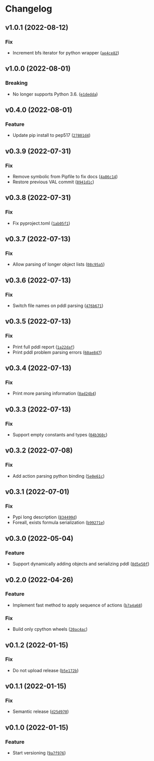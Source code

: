 # Changelog

<!--next-version-placeholder-->

## v1.0.1 (2022-08-12)
### Fix
* Increment bfs iterator for python wrapper ([`ae4ce82`](https://github.com/tmigimatsu/symbolic/commit/ae4ce82332c3491344c1341fccd28828730efd0d))

## v1.0.0 (2022-08-01)
### Breaking
* No longer supports Python 3.6.  ([`e1dedda`](https://github.com/tmigimatsu/symbolic/commit/e1dedda72af45189c49ed115d6a8f36676555274))

## v0.4.0 (2022-08-01)
### Feature
* Update pip install to pep517 ([`27801d4`](https://github.com/tmigimatsu/symbolic/commit/27801d4d0c808314e19defe8b8d15ab7fb2d24f5))

## v0.3.9 (2022-07-31)
### Fix
* Remove symbolic from Pipfile to fix docs ([`4a86c14`](https://github.com/tmigimatsu/symbolic/commit/4a86c145d36c19859ef2445f687e9ce1561ebe0e))
* Restore previous VAL commit ([`8941d1c`](https://github.com/tmigimatsu/symbolic/commit/8941d1c6fc59c9f6a77a1e7e2493e76754857ccf))

## v0.3.8 (2022-07-31)
### Fix
* Fix pyproject.toml ([`1ab05f1`](https://github.com/tmigimatsu/symbolic/commit/1ab05f192a4995037230a57e0eb4abaf1cd10336))

## v0.3.7 (2022-07-13)
### Fix
* Allow parsing of longer object lists ([`08c95a5`](https://github.com/tmigimatsu/symbolic/commit/08c95a51563d3442cb165428f3030d30fd83adaa))

## v0.3.6 (2022-07-13)
### Fix
* Switch file names on pddl parsing ([`476b671`](https://github.com/tmigimatsu/symbolic/commit/476b6718307e878e69d8ba5891fad73c3aa27352))

## v0.3.5 (2022-07-13)
### Fix
* Print full pddl report ([`1a22daf`](https://github.com/tmigimatsu/symbolic/commit/1a22daf6f7f01b29edbaf6b239eb0948c3e82017))
* Print pddl problem parsing errors ([`60ae847`](https://github.com/tmigimatsu/symbolic/commit/60ae847a6ab53323bbc7689c894ffade8ac5a0db))

## v0.3.4 (2022-07-13)
### Fix
* Print more parsing information ([`0ad24b4`](https://github.com/tmigimatsu/symbolic/commit/0ad24b4b6f75e3f38cbc103c9780e97b49f10981))

## v0.3.3 (2022-07-13)
### Fix
* Support empty constants and types ([`04b360c`](https://github.com/tmigimatsu/symbolic/commit/04b360c3773a2aabbc47eb6b19ed7da1c5e9f941))

## v0.3.2 (2022-07-08)
### Fix
* Add action parsing python binding ([`5e0e61c`](https://github.com/tmigimatsu/symbolic/commit/5e0e61c72a53f4a5a24262bfe3a266e4cd2b2a97))

## v0.3.1 (2022-07-01)
### Fix
* Pypi long description ([`834499d`](https://github.com/tmigimatsu/symbolic/commit/834499db88b5e8675968a9d80647a25b972ef7fa))
* Foreall, exists formula serialization ([`b99271e`](https://github.com/tmigimatsu/symbolic/commit/b99271ebc6f23ad017289d049fb35425c8a9c92b))

## v0.3.0 (2022-05-04)
### Feature
* Support dynamically adding objects and serializing pddl ([`0d5e50f`](https://github.com/tmigimatsu/symbolic/commit/0d5e50f24a719de4db7f614b89bec3101e332559))

## v0.2.0 (2022-04-26)
### Feature
* Implement fast method to apply sequence of actions ([`b7a4a68`](https://github.com/tmigimatsu/symbolic/commit/b7a4a68f406782a808b50d5875d4a5266f47146d))

### Fix
* Build only cpython wheels ([`20ac4ac`](https://github.com/tmigimatsu/symbolic/commit/20ac4ace704584a9765345e5cb08b2750623a793))

## v0.1.2 (2022-01-15)
### Fix
* Do not upload release ([`b5e172b`](https://github.com/tmigimatsu/symbolic/commit/b5e172b572b2d3fb4410c378315e5228332ef8d6))

## v0.1.1 (2022-01-15)
### Fix
* Semantic release ([`d25d970`](https://github.com/tmigimatsu/symbolic/commit/d25d97021dff5a7db668455187284b9bdf32d5c7))

## v0.1.0 (2022-01-15)
### Feature
* Start versioning ([`9a7f976`](https://github.com/tmigimatsu/symbolic/commit/9a7f976fa05f0ff88ac415f7336536c543052177))
